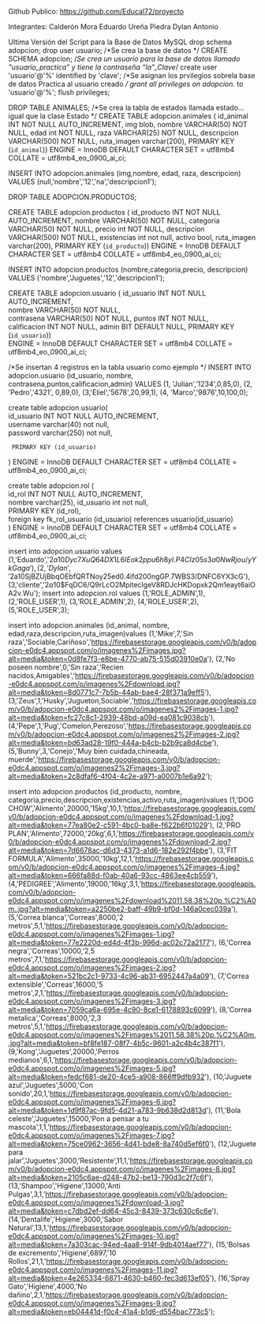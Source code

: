 Github Publico: https://github.com/Educal72/proyecto

Integrantes:
Calderón Mora Eduardo
Ureña Piedra Dylan Antonio

Ultima Versión del Script para la Base de Datos MySQL
drop schema adopcion;
drop user usuario;
/*Se crea la base de datos */
CREATE SCHEMA adopcion;
/*Se crea un usuario para la base de datos llamado "usuario_practica” y tiene la contraseña “la”_Clave*/
create user 'usuario'@'%' identified by 'clave';
/*Se asignan los prvilegios sobrela base de datos Practica al usuario creado */
grant all privileges on adopcion.* to 'usuario'@'%';
flush privileges;

DROP TABLE ANIMALES;
/*Se crea la tabla de estados llamada estado... igual que la clase Estado */
CREATE TABLE adopcion.animales (
  id_animal INT NOT NULL AUTO_INCREMENT,
  img blob,
  nombre VARCHAR(50) NOT NULL,
  edad int NOT NULL,
  raza VARCHAR(25) NOT NULL,
  descripcion VARCHAR(500) NOT NULL,
  ruta_imagen varchar(200),
  PRIMARY KEY (`id_animal`))
ENGINE = InnoDB
DEFAULT CHARACTER SET = utf8mb4
COLLATE = utf8mb4_eo_0900_ai_ci;

INSERT INTO adopcion.animales (img,nombre, edad, raza, descripcion) VALUES
(null,'nombre','12','na','descripcion1');

DROP TABLE ADOPCION.PRODUCTOS;

CREATE TABLE adopcion.productos (
  id_producto INT NOT NULL AUTO_INCREMENT,
  nombre VARCHAR(50) NOT NULL,
  categoria VARCHAR(50) NOT NULL,
  precio int NOT NULL,
  descripcion VARCHAR(500) NOT NULL,
  existencias int not null,
  activo bool,
  ruta_imagen varchar(200),
  PRIMARY KEY (`id_producto`))
ENGINE = InnoDB
DEFAULT CHARACTER SET = utf8mb4
COLLATE = utf8mb4_eo_0900_ai_ci;

INSERT INTO adopcion.productos (nombre,categoria,precio, descripcion) VALUES
('nombre','Juguetes','12','descripcion1');


CREATE TABLE adopcion.usuario (
  id_usuario INT NOT NULL AUTO_INCREMENT,  
  nombre VARCHAR(50) NOT NULL,  
  contrasena VARCHAR(50) NOT NULL,
  puntos INT NOT NULL,  
  calificacion INT NOT NULL,
  admin BIT DEFAULT NULL,
  PRIMARY KEY (`id_usuario`))  
ENGINE = InnoDB
DEFAULT CHARACTER SET = utf8mb4
COLLATE = utf8mb4_eo_0900_ai_ci;

/*Se insertan 4 registros en la tabla usuario como ejemplo */
INSERT INTO adopcion.usuario (id_usuario, nombre, contrasena,puntos,calificacion,admin) VALUES 
(1, 'Julian','1234',0,85,0),
(2, 'Pedro','4321', 0,89,0),
(3,'Eliel','5678',20,99,1),
(4, 'Marco','9876',10,100,0);

create table adopcion.usuario(  
     id_usuario INT NOT NULL AUTO_INCREMENT,  
     username varchar(40) not null,  
     password varchar(250) not null,  
      
     PRIMARY KEY (id_usuario)  
)
ENGINE = InnoDB
DEFAULT CHARACTER SET = utf8mb4
COLLATE = utf8mb4_eo_0900_ai_ci;

create table adopcion.rol (  
      id_rol INT NOT NULL AUTO_INCREMENT,  
      nombre varchar(25), 
      id_usuario int not null,  
      PRIMARY KEY (id_rol),  
      foreign key fk_rol_usuario (id_usuario) references usuario(id_usuario)  
)
ENGINE = InnoDB
DEFAULT CHARACTER SET = utf8mb4 
COLLATE = utf8mb4_eo_0900_ai_ci;

insert into adopcion.usuario values 
(1,'Eduardo','$2a$10$Dyc7XuQ64DX1L6IEok2ppu6h8yl.P4CIz05s3a0NwRjou/yYkGaga'),
(2,'Dylan','$2a$10$SjBZUjBbqOEbfQRTNoy25ed0.4ifd200ngGP.7WBS3/DNFC6YX3cG'),
(3,'cliente','$2a$10$FqDC6/Q9rLcO2MpitecIgeV8RDJcHKDopxk2Qm1eayt6aiOA2v.Wu');
insert into adopcion.rol values 
(1,'ROLE_ADMIN',1),
(2,'ROLE_USER',1),
(3,'ROLE_ADMIN',2),
(4,'ROLE_USER',2),
(5,'ROLE_USER',3);

insert into adopcion.animales (id_animal, nombre, edad,raza,descripcion,ruta_imagen)values 
(1,'Mike',7,'Sin raza','Sociable,Cariñoso','https://firebasestorage.googleapis.com/v0/b/adopcion-e0dc4.appspot.com/o/imagenes%2Fimages.jpg?alt=media&token=0d8fe7f3-e8be-4770-ab75-515d03910e0a'),
(2,'No poseen nombre',0,'Sin raza','Recien nacidos,Amigables','https://firebasestorage.googleapis.com/v0/b/adopcion-e0dc4.appspot.com/o/imagenes%2Fdownload.jpg?alt=media&token=8d0771c7-7b5b-44ab-bae4-28f371a9eff5'),
(3,'Zeus',1,'Husky','Jugueton,Sociable','https://firebasestorage.googleapis.com/v0/b/adopcion-e0dc4.appspot.com/o/imagenes2%2Fimages-1.jpg?alt=media&token=fc27c8c1-2939-48bd-a09d-ea081c9038cb'),
(4,'Pepe',1,'Pug','Comelon,Perezoso','https://firebasestorage.googleapis.com/v0/b/adopcion-e0dc4.appspot.com/o/imagenes2%2Fimages-2.jpg?alt=media&token=bd63ad28-19f0-444a-b4cb-b2b9ca8d4cbe'),
(5,'Bunny',3,'Conejo','Muy bien cuidada,chineada, muerde','https://firebasestorage.googleapis.com/v0/b/adopcion-e0dc4.appspot.com/o/imagenes2%2Fimages-3.jpg?alt=media&token=2c8dfaf6-4f04-4c2e-a971-a0007b1e6a92');

insert into adopcion.productos (id_producto, nombre, categoria,precio,descripcion,existencias,activo,ruta_imagen)values 
(1,'DOG CHOW','Alimento',20000,'15kg',10,1,'https://firebasestorage.googleapis.com/v0/b/adopcion-e0dc4.appspot.com/o/imagenes%2Fdownload-1.jpg?alt=media&token=77ea80e2-c591-4bc0-ba8e-f622b6f01029'),
(2,'PRO PLAN','Alimento',72000,'20kg',6,1,'https://firebasestorage.googleapis.com/v0/b/adopcion-e0dc4.appspot.com/o/imagenes%2Fdownload-2.jpg?alt=media&token=7d6678ac-d6d3-4373-a1d6-182e292f4bbe'),
(3,'FIT FORMULA','Alimento',35000,'10kg',12,1,'https://firebasestorage.googleapis.com/v0/b/adopcion-e0dc4.appspot.com/o/imagenes%2Fimages-4.jpg?alt=media&token=666fa88d-f0ab-40a6-93cc-4863ee4cb559'),
(4,'PEDIGREE','Alimento',19000,'16kg',3,1,'https://firebasestorage.googleapis.com/v0/b/adopcion-e0dc4.appspot.com/o/imagenes%2Fdownload%2011.58.38%20p.%C2%A0m..jpg?alt=media&token=a2250be2-baff-49b9-bf0d-146a0cec039a'),
(5,'Correa blanca','Correas',8000,'2 metros',5,1,'https://firebasestorage.googleapis.com/v0/b/adopcion-e0dc4.appspot.com/o/imagenes%2Fimages-1.jpg?alt=media&token=77e2220d-ed4d-4f3b-996d-ac02c72a2177'),
(6,'Correa negra','Correas',10000,'2,5 metros',7,1,'https://firebasestorage.googleapis.com/v0/b/adopcion-e0dc4.appspot.com/o/imagenes%2Fimages-2.jpg?alt=media&token=521bc2c1-9733-4c96-ab31-6952447a4a09'),
(7,'Correa extensible','Correas',16000,'5 metros',2,1,'https://firebasestorage.googleapis.com/v0/b/adopcion-e0dc4.appspot.com/o/imagenes%2Fimages-3.jpg?alt=media&token=7059ca6a-695e-4c90-8ce1-6178893c6099'),
(8,'Correa metalica','Correas',8000,'2,3 metros',5,1,'https://firebasestorage.googleapis.com/v0/b/adopcion-e0dc4.appspot.com/o/imagenes%2Fimages%2011.58.38%20p.%C2%A0m..jpg?alt=media&token=bf8fe187-08f7-4b5c-9601-a2c4b4c387f1'),
(9,'Kong','Juguetes',20000,'Perros medianos',6,1,'https://firebasestorage.googleapis.com/v0/b/adopcion-e0dc4.appspot.com/o/imagenes%2Fimages-5.jpg?alt=media&token=fedcf681-de20-4ce5-a908-866ff9dfb932'),
(10,'Juguete azul','Juguetes',5000,'Con sonido',20,1,'https://firebasestorage.googleapis.com/v0/b/adopcion-e0dc4.appspot.com/o/imagenes%2Fimages-6.jpg?alt=media&token=1d9f87ac-9fd5-4d21-a783-9b638d2d813d'),
(11,'Bola celeste','Juguetes',15000,'Pon a pensar a tu mascota',1,1,'https://firebasestorage.googleapis.com/v0/b/adopcion-e0dc4.appspot.com/o/imagenes%2Fimages-7.jpg?alt=media&token=75ce0962-3656-4d41-bde8-8a740d5ef6f0'),
(12,'Juguete para jalar','Juguetes',3000,'Resistente',11,1,'https://firebasestorage.googleapis.com/v0/b/adopcion-e0dc4.appspot.com/o/imagenes%2Fimages-8.jpg?alt=media&token=2105c6ae-d248-47b2-be13-790d3c2f7c6f'),
(13,'Shampoo','Higiene',13000,'Anti Pulgas',3,1,'https://firebasestorage.googleapis.com/v0/b/adopcion-e0dc4.appspot.com/o/imagenes%2Fdownload-3.jpg?alt=media&token=c7dbd2ef-dd64-45c3-8439-373c630c6c6e'),
(14,'Dentalife','Higiene',3000,'Sabor Natural',13,1,'https://firebasestorage.googleapis.com/v0/b/adopcion-e0dc4.appspot.com/o/imagenes%2Fimages-10.jpg?alt=media&token=7a303cac-94ed-4aa8-914f-9db4014aef77'),
(15,'Bolsas de excremento','Higiene',6897,'10 Rollos',21,1,'https://firebasestorage.googleapis.com/v0/b/adopcion-e0dc4.appspot.com/o/imagenes%2Fimages-11.jpg?alt=media&token=4e265334-6871-4630-b460-fec3d613ef05'),
(16,'Spray Gato','Higiene',4000,'No dañino',2,1,'https://firebasestorage.googleapis.com/v0/b/adopcion-e0dc4.appspot.com/o/imagenes%2Fimages-9.jpg?alt=media&token=eb04441d-f0c4-41a4-b1d6-d554bac773c5');
